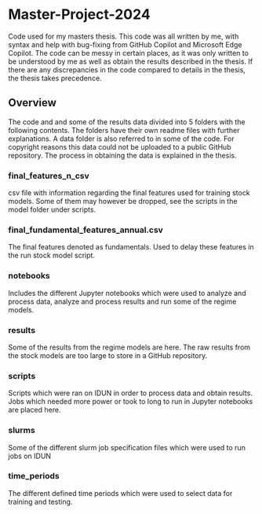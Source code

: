 # Master-Project-2024
Code used for my masters thesis. This code was all written by me, with syntax and help with bug-fixing from GitHub Copilot and Microsoft Edge Copilot. The code can be messy in certain places, as it was only written to be understood by me as well as obtain the results described in the thesis. If there are any discrepancies in the code compared to details in the thesis, the thesis takes precedence.

## Overview
The code and and some of the results data divided into 5 folders with the following contents. The folders have their own readme files with further explanations. A data folder is also referred to in some of the code. For copyright reasons this data could not be uploaded to a public GitHub repository. The process in obtaining the data is explained in the thesis.

### final_features_n_csv
csv file with information regarding the final features used for training stock models. Some of them may however be dropped, see the scripts in the model folder under scripts.

### final_fundamental_features_annual.csv
The final features denoted as fundamentals. Used to delay these features in the run stock model script.

### notebooks
Includes the different Jupyter notebooks which were used to analyze and process data, analyze and process results and run some of the regime models.

### results
Some of the results from the regime models are here. The raw results from the stock models are too large to store in a GitHub repository.

### scripts
Scripts which were ran on IDUN in order to process data and obtain results. Jobs which needed more power or took to long to run in Jupyter notebooks are placed here.

### slurms
Some of the different slurm job specification files which were used to run jobs on IDUN

### time_periods
The different defined time periods which were used to select data for training and testing.
